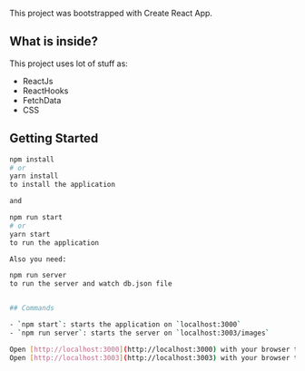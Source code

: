 This project was bootstrapped with Create React App.

## What is inside?

This project uses lot of stuff as:

- ReactJs
- ReactHooks
- FetchData
- CSS


## Getting Started

```bash
npm install
# or
yarn install
to install the application

and 

npm run start
# or
yarn start
to run the application

```

```bash
Also you need:

npm run server
to run the server and watch db.json file


## Commands

- `npm start`: starts the application on `localhost:3000`
- `npm run server`: starts the server on `localhost:3003/images`

Open [http://localhost:3000](http://localhost:3000) with your browser to see the result.
Open [http://localhost:3003](http://localhost:3003) with your browser to see the result.
